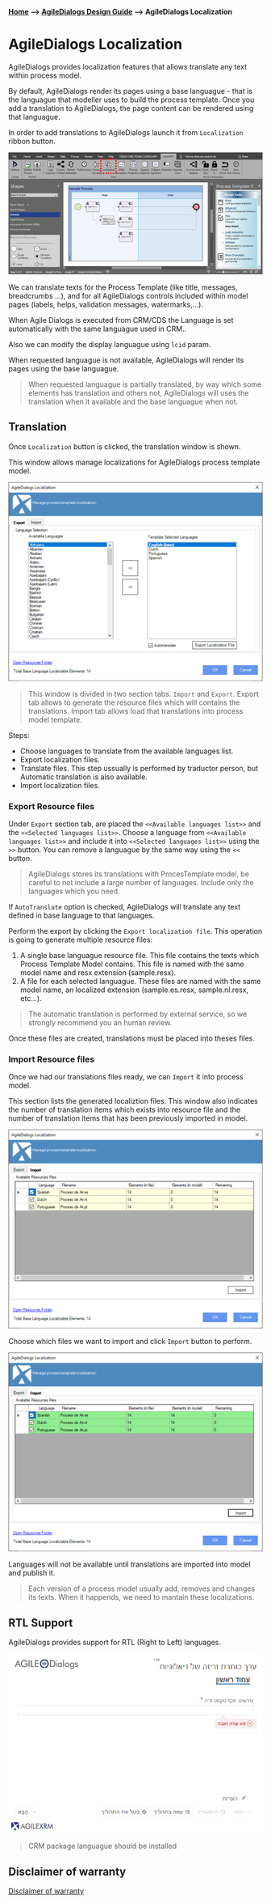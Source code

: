 __[Home](/) --> [AgileDialogs Design Guide](/guides/AgileDialogs-DesignGuide.md) --> AgileDialogs Localization__

# AgileDialogs Localization

AgileDialogs provides localization features that allows translate any text within process model.

By default, AgileDialogs render its pages using a base languague - that is the languague that modeller uses to build the process template. Once you add a translation to AgileDialogs, the page content can be rendered using that languague.

In order to add translations to AgileDialogs launch it from `Localization` ribbon button.

![](../media/AgileDialogsLocalization/AgileDialogsLocalization_01.png)

We can translate texts for the Process Template (like title, messages, breadcrumbs ...), and for all AgileDialogs controls included within model pages (labels, helps, validation messages, watermarks,...).

When Agile Dialogs is executed from CRM/CDS the Language is set automatically with the same languague used in CRM..

Also we can modify the display languague using `lcid` param. 

When requested languague is not available, AgileDialogs will render its pages using the base languague.

> When requested languague is partially translated, by way which some elements has translation and others not, AgileDialogs will uses the translation when it available and the base languague when not.

## Translation

Once `Localization` button is clicked, the translation window is shown. 

This window allows manage localizations for AgileDialogs process template model.

![](../media/AgileDialogsLocalization/AgileDialogsLocalization_02.png)

> This window is divided in two section tabs. `Import` and `Export`. Export tab allows to generate the resource files which will contains the translations. Import tab allows load that translations into process model template. 

Steps:
- Choose languages to translate from the available languages list.
- Export localization files. 
- Translate files. This step ussually is performed by traductor person, but Automatic translation is also available.
- Import localization files.

### Export Resource files

Under `Export` section tab, are placed the `<<Available languages list>>` and the `<<Selected languages list>>`. Choose a language from `<<Available languages list>>` and include it into `<<Selected languages list>>` using the `>>` button. You can remove a languague by the same way using the `<<` button.

> AgileDialogs stores its translations with ProcesTemplate model, be careful to not include a large number of languages. Include only the languages which you need.

If `AutoTranslate` option is checked, AgileDialogs will translate any text defined in base language to that languages.

Perform the export by clicking the `Export localization file`. This operation is going to generate multiple resource files:
1. A single base languague resource file. This file contains the texts which Process Template Model contains. This file is named with the same model name and resx extension (sample.resx). 
2. A file for each selected languague. These files are named with the same model name, an localized extension (sample.es.resx, sample.nl.resx, etc...).

> The automatic translation is performed by external service, so we strongly recommend you an human review.

Once these files are created, translations must be placed into theses files. 

### Import Resource files

Once we had our translations files ready, we can `Import` it into process model.

This section lists the generated localiztion files. This window also indicates the number of translation items which exists into resource file and the number of translation items that has been previously imported in model.    

![](../media/AgileDialogsLocalization/AgileDialogsLocalization_03.png)

Choose which files we want to import and click `Import` button to perform.

![](../media/AgileDialogsLocalization/AgileDialogsLocalization_04.png)

Languages will not be available until translations are imported into model and publish it.
> Each version of a process model usually add, removes and changes its texts. When it happends, we need to mantain these localizations.


## RTL Support

AgileDialogs provides support for RTL (Right to Left) languages.

![](../media/AgileDialogsLocalization/AgileDialogsLocalization_05.png)

> CRM package languague should be installed

## Disclaimer of warranty

[Disclaimer of warranty](DisclaimerOfWarranty.md)
